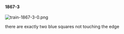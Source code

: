#### 1867-3
![train-1867-3-0.png](https://github.com/lil-lab/nlvr/raw/master/nlvr/train/images/38/train-1867-3-0.png "train-1867-3-0.png")

there are exactly two blue squares not touching the edge